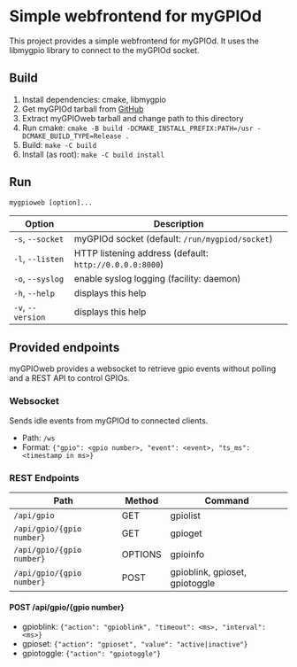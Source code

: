 # Simple webfrontend for myGPIOd

This project provides a simple webfrontend for myGPIOd. It uses the libmygpio library to connect to the myGPIOd socket.

## Build

1. Install dependencies: cmake, libmygpio
2. Get myGPIOd tarball from [GitHub](https://github.com/jcorporation/myGPIOweb/releases/latest)
3. Extract myGPIOweb tarball and change path to this directory
4. Run cmake: `cmake -B build -DCMAKE_INSTALL_PREFIX:PATH=/usr -DCMAKE_BUILD_TYPE=Release .`
5. Build: `make -C build`
6. Install (as root): `make -C build install`

## Run

```
mygpioweb [option]...
```

| Option | Description |
| ------ | ----------- |
| `-s`, `--socket` | myGPIOd socket (default: `/run/mygpiod/socket`) |
| `-l`, `--listen` | HTTP listening address (default: `http://0.0.0.0:8000`) |
| `-o`, `--syslog` | enable syslog logging (facility: daemon) |
| `-h`, `--help` | displays this help |
| `-v`, `--version` | displays this help |


## Provided endpoints

myGPIOweb provides a websocket to retrieve gpio events without polling and a REST API to control GPIOs.

### Websocket

Sends idle events from myGPIOd to connected clients.

- Path: `/ws`
- Format: `{"gpio": <gpio number>, "event": <event>, "ts_ms": <timestamp in ms>}`

### REST Endpoints

| Path | Method | Command |
| ---- | ------ | ----------- |
| `/api/gpio` | GET | gpiolist |
| `/api/gpio/{gpio number}` | GET | gpioget |
| `/api/gpio/{gpio number}` | OPTIONS | gpioinfo |
| `/api/gpio/{gpio number}` | POST | gpioblink, gpioset, gpiotoggle |

#### POST /api/gpio/{gpio number}

- gpioblink: `{"action": "gpioblink", "timeout": <ms>, "interval": <ms>}`
- gpioset: `{"action": "gpioset", "value": "active|inactive"}`
- gpiotoggle: `{"action": "gpiotoggle"}`
